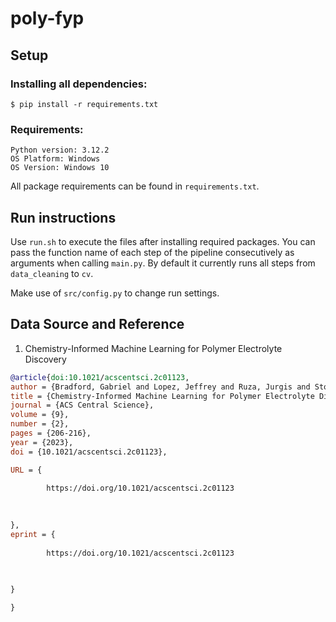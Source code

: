 # poly-fyp
## Setup
### Installing all dependencies:

```
$ pip install -r requirements.txt
```

### Requirements:

```
Python version: 3.12.2
OS Platform: Windows
OS Version: Windows 10
```
All package requirements can be found in `requirements.txt`.

## Run instructions
Use `run.sh` to execute the files after installing required packages. You can pass the function name of each step of the pipeline consecutively as arguments when calling `main.py`. By default it currently runs all steps from `data_cleaning` to `cv`.

Make use of `src/config.py` to change run settings. 

## Data Source and Reference
1. Chemistry-Informed Machine Learning for Polymer Electrolyte Discovery
```bibtex
@article{doi:10.1021/acscentsci.2c01123,
author = {Bradford, Gabriel and Lopez, Jeffrey and Ruza, Jurgis and Stolberg, Michael A. and Osterude, Richard and Johnson, Jeremiah A. and Gomez-Bombarelli, Rafael and Shao-Horn, Yang},
title = {Chemistry-Informed Machine Learning for Polymer Electrolyte Discovery},
journal = {ACS Central Science},
volume = {9},
number = {2},
pages = {206-216},
year = {2023},
doi = {10.1021/acscentsci.2c01123},

URL = { 
    
        https://doi.org/10.1021/acscentsci.2c01123
    
    

},
eprint = { 
    
        https://doi.org/10.1021/acscentsci.2c01123
    
    

}

}

```

